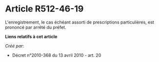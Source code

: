 # Article R512-46-19

L'enregistrement, le cas échéant assorti de prescriptions particulières, est prononcé par arrêté du préfet.

**Liens relatifs à cet article**

_Créé par_:

  - Décret n°2010-368 du 13 avril 2010 - art. 20
